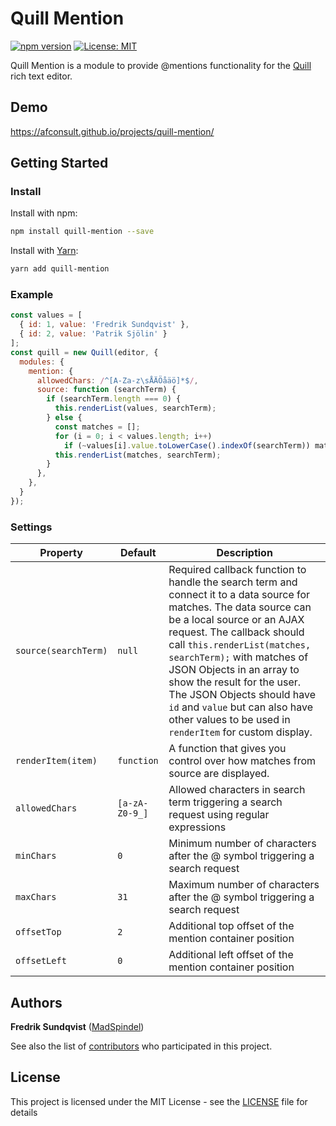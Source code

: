 # Quill Mention
[![npm version](https://badge.fury.io/js/quill-mention.svg)](https://badge.fury.io/js/quill-mention)
[![License: MIT](https://img.shields.io/badge/License-MIT-yellow.svg)](https://opensource.org/licenses/MIT)

Quill Mention is a module to provide @mentions functionality for the [Quill](https://quilljs.com/) rich text editor.

## Demo
https://afconsult.github.io/projects/quill-mention/

## Getting Started
### Install
Install with npm:
```bash
npm install quill-mention --save
```
Install with [Yarn](https://yarnpkg.com/en/):
```bash
yarn add quill-mention
```

### Example
```javascript
const values = [
  { id: 1, value: 'Fredrik Sundqvist' },
  { id: 2, value: 'Patrik Sjölin' }
];
const quill = new Quill(editor, {
  modules: {
    mention: {
      allowedChars: /^[A-Za-z\sÅÄÖåäö]*$/,
      source: function (searchTerm) {
        if (searchTerm.length === 0) {
          this.renderList(values, searchTerm);
        } else {
          const matches = [];
          for (i = 0; i < values.length; i++)
            if (~values[i].value.toLowerCase().indexOf(searchTerm)) matches.push(values[i]);
          this.renderList(matches, searchTerm);
        }
      },
    },
  }
});
```

### Settings
| Property             | Default        | Description  |
| -------------------- | -------------- | ------------ |
| `source(searchTerm)` | `null`         | Required callback function to handle the search term and connect it to a data source for matches. The data source can be a local source or an AJAX request. The callback should call `this.renderList(matches, searchTerm);` with matches of JSON Objects in an array to show the result for the user. The JSON Objects should have `id` and `value` but can also have other values to be used in `renderItem` for custom display. |
| `renderItem(item)`   | `function`     | A function that gives you control over how matches from source are displayed. |
| `allowedChars`       | `[a-zA-Z0-9_]` | Allowed characters in search term triggering a search request using regular expressions |
| `minChars`           | `0`            | Minimum number of characters after the @ symbol triggering a search request |
| `maxChars`           | `31`           | Maximum number of characters after the @ symbol triggering a search request |
| `offsetTop`          | `2`            | Additional top offset of the mention container position |
| `offsetLeft`         | `0`            | Additional left offset of the mention container position |


## Authors

**Fredrik Sundqvist** ([MadSpindel](https://github.com/MadSpindel))

See also the list of [contributors](https://github.com/afconsult/quill-mention/contributors) who participated in this project.

## License
This project is licensed under the MIT License - see the [LICENSE](LICENSE) file for details
